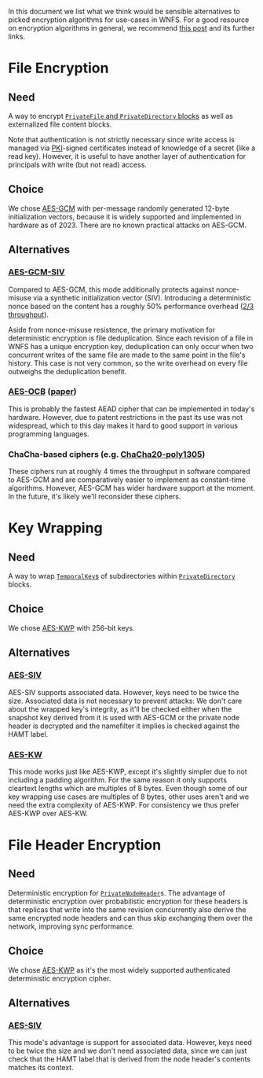 In this document we list what we think would be sensible alternatives to picked encryption algorithms for use-cases in WNFS. For a good resource on encryption algorithms in general, we recommend [this post](https://soatok.blog/2020/07/12/comparison-of-symmetric-encryption-methods/) and its further links.


# File Encryption

## Need

A way to encrypt [`PrivateFile` and `PrivateDirectory` blocks](/spec/private-wnfs.md#31-cleartext-data) as well as externalized file content blocks.

Note that authentication is not strictly necessary since write access is managed via [PKI](https://en.wikipedia.org/wiki/Public_key_infrastructure)-signed certificates instead of knowledge of a secret (like a read key). However, it is useful to have another layer of authentication for principals with write (but not read) access.

## Choice

We chose [AES-GCM] with per-message randomly generated 12-byte initialization vectors, because it is widely supported and implemented in hardware as of 2023.
There are no known practical attacks on AES-GCM.


## Alternatives

### [AES-GCM-SIV]

Compared to AES-GCM, this mode additionally protects against nonce-misuse via a synthetic initialization vector (SIV). Introducing a deterministic nonce based on the content has a roughly 50% performance overhead ([2/3 throughput][AES-GCM-SIV: Specification and Analysis]).

Aside from nonce-misuse resistence, the primary motivation for deterministic encryption is file deduplication. Since each revision of a file in WNFS has a unique encryption key, deduplication can only occur when two concurrent writes of the same file are made to the same point in the file's history. This case is not very common, so the write overhead on every file outweighs the deduplication benefit.

### [AES-OCB] ([paper](https://link.springer.com/article/10.1007/s00145-021-09399-8))

This is probably the fastest AEAD cipher that can be implemented in today's hardware. However, due to patent restrictions in the past its use was not widespread, which to this day makes it hard to good support in various programming languages.

### ChaCha-based ciphers (e.g. [ChaCha20-poly1305])

These ciphers run at roughly 4 times the throughput in software compared to AES-GCM and are comparatively easier to implement as constant-time algorithms.
However, AES-GCM has wider hardware support at the moment.
In the future, it's likely we'll reconsider these ciphers.


# Key Wrapping

## Need

A way to wrap [`TemporalKey`s](/spec/private-wnfs.md#3161-temporal-key) of subdirectories within [`PrivateDirectory`](/spec/private-wnfs.md#31-cleartext-data) blocks.

## Choice

We chose [AES-KWP] with 256-bit keys.

## Alternatives

### [AES-SIV]

AES-SIV supports associated data. However, keys need to be twice the size. Associated data is not necessary to prevent attacks: We don't care about the wrapped key's integrity, as it'll be checked either when the snapshot key derived from it is used with AES-GCM or the private node header is decrypted and the namefilter it implies is checked against the HAMT label.

### [AES-KW]

This mode works just like AES-KWP, except it's slightly simpler due to not including a padding algorithm. For the same reason it only supports cleartext lengths which are multiples of 8 bytes. Even though some of our key wrapping use cases are multiples of 8 bytes, other uses aren't and we need the extra complexity of AES-KWP. For consistency we thus prefer AES-KWP over AES-KW.


# File Header Encryption

## Need

Deterministic encryption for [`PrivateNodeHeader`](/spec/private-wnfs.md#31-cleartext-data)s. The advantage of deterministic encryption over probabilistic encryption for these headers is that replicas that write into the same revision concurrently also derive the same encrypted node headers and can thus skip exchanging them over the network, improving sync performance.

## Choice

We chose [AES-KWP] as it's the most widely supported authenticated deterministic encryption cipher.

## Alternatives

### [AES-SIV]

This mode's advantage is support for associated data. However, keys need to be twice the size and we don't need associated data, since we can just check that the HAMT label that is derived from the node header's contents matches its context.


[AES-SIV]: https://www.rfc-editor.org/rfc/rfc5297
[AES-KW]: https://www.rfc-editor.org/rfc/rfc3394
[AES-KWP]: https://www.rfc-editor.org/rfc/rfc5649
[AES-GCM-SIV]: https://www.rfc-editor.org/rfc/rfc8452.html
[AES-GCM]: https://csrc.nist.gov/publications/detail/sp/800-38d/final
[AES-OCB]: https://web.cs.ucdavis.edu/~rogaway/ocb/ocb-faq.htm
[ChaCha20-poly1305]: https://www.rfc-editor.org/rfc/rfc7539
[AES-GCM-SIV: Specification and Analysis]: https://eprint.iacr.org/2017/168.pdf
